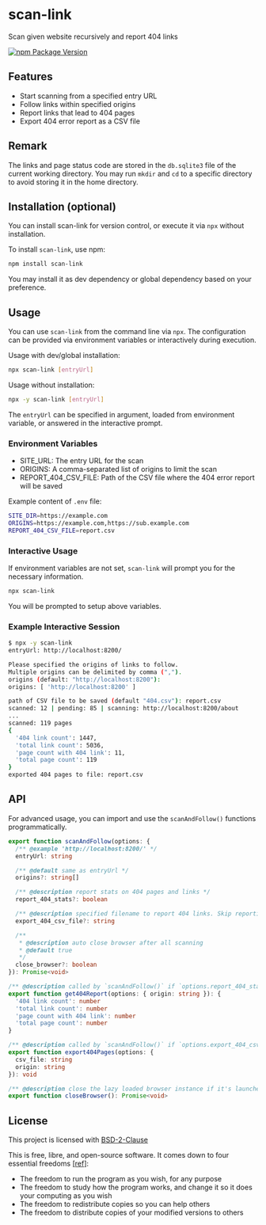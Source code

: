 # scan-link

Scan given website recursively and report 404 links

[![npm Package Version](https://img.shields.io/npm/v/scan-link)](https://www.npmjs.com/package/scan-link)

## Features

- Start scanning from a specified entry URL
- Follow links within specified origins
- Report links that lead to 404 pages
- Export 404 error report as a CSV file

## Remark

The links and page status code are stored in the `db.sqlite3` file of the current working directory. You may run `mkdir` and `cd` to a specific directory to avoid storing it in the home directory.

## Installation (optional)

You can install scan-link for version control, or execute it via `npx` without installation.

To install `scan-link`, use npm:

```bash
npm install scan-link
```

You may install it as dev dependency or global dependency based on your preference.

## Usage

You can use `scan-link` from the command line via `npx`. The configuration can be provided via environment variables or interactively during execution.

Usage with dev/global installation:

```bash
npx scan-link [entryUrl]
```

Usage without installation:

```bash
npx -y scan-link [entryUrl]
```

The `entryUrl` can be specified in argument, loaded from environment variable, or answered in the interactive prompt.

### Environment Variables

- SITE_URL: The entry URL for the scan
- ORIGINS: A comma-separated list of origins to limit the scan
- REPORT_404_CSV_FILE: Path of the CSV file where the 404 error report will be saved

Example content of `.env` file:

```bash
SITE_DIR=https://example.com
ORIGINS=https://example.com,https://sub.example.com
REPORT_404_CSV_FILE=report.csv
```

### Interactive Usage

If environment variables are not set, `scan-link` will prompt you for the necessary information.

```bash
npx scan-link
```

You will be prompted to setup above variables.

### Example Interactive Session

```bash
$ npx -y scan-link
entryUrl: http://localhost:8200/

Please specified the origins of links to follow.
Multiple origins can be delimited by comma (",").
origins (default: "http://localhost:8200"):
origins: [ 'http://localhost:8200' ]

path of CSV file to be saved (default "404.csv"): report.csv
scanned: 12 | pending: 85 | scanning: http://localhost:8200/about
...
scanned: 119 pages
{
  '404 link count': 1447,
  'total link count': 5036,
  'page count with 404 link': 11,
  'total page count': 119
}
exported 404 pages to file: report.csv
```

## API

For advanced usage, you can import and use the `scanAndFollow()` functions programmatically.

```typescript
export function scanAndFollow(options: {
  /** @example 'http://localhost:8200/' */
  entryUrl: string

  /** @default same as entryUrl */
  origins?: string[]

  /** @description report stats on 404 pages and links */
  report_404_stats?: boolean

  /** @description specified filename to report 404 links. Skip reporting if not specified. */
  export_404_csv_file?: string

  /**
   * @description auto close browser after all scanning
   * @default true
   */
  close_browser?: boolean
}): Promise<void>

/** @description called by `scanAndFollow()` if `options.report_404_stats` is true */
export function get404Report(options: { origin: string }): {
  '404 link count': number
  'total link count': number
  'page count with 404 link': number
  'total page count': number
}

/** @description called by `scanAndFollow()` if `options.export_404_csv_file` is specified */
export function export404Pages(options: {
  csv_file: string
  origin: string
}): void

/** @description close the lazy loaded browser instance if it's launched */
export function closeBrowser(): Promise<void>
```

## License

This project is licensed with [BSD-2-Clause](./LICENSE)

This is free, libre, and open-source software. It comes down to four essential freedoms [[ref]](https://seirdy.one/2021/01/27/whatsapp-and-the-domestication-of-users.html#fnref:2):

- The freedom to run the program as you wish, for any purpose
- The freedom to study how the program works, and change it so it does your computing as you wish
- The freedom to redistribute copies so you can help others
- The freedom to distribute copies of your modified versions to others
